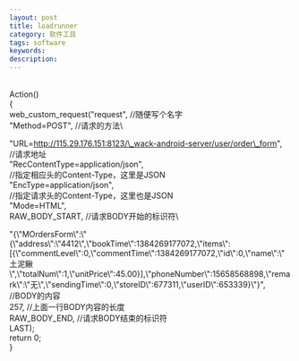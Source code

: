 ```yaml
---
layout: post
title: loadrunner
category: 软件工具
tags: software
keywords: 
description: 
---
```


\
 Action()\
 {\
  web\_custom\_request("request", //随便写个名字\
     "Method=POST",                         //请求的方法\
    
"URL=http://115.29.176.151:8123/\_wack-android-server/user/order\_form",       
//请求地址\
     "RecContentType=application/json",   
//指定相应头的Content-Type，这里是JSON\
     "EncType=application/json",              
//指定请求头的Content-Type，这里也是JSON\
     "Mode=HTML",\
     RAW\_BODY\_START,                      //请求BODY开始的标识符\
    
"{\\"MOrdersForm\\":\\"{\\"address\\":\\"4412\\",\\"bookTime\\":1384269177072,\\"items\\":[{\\"commentLevel\\":0,\\"commentTime\\":1384269177072,\\"id\\":0,\\"name\\":\\"土泥鳅\\",\\"totalNum\\":1,\\"unitPrice\\":45.00}],\\"phoneNumber\\":15658568898,\\"remark\\":\\"无\\",\\"sendingTime\\":0,\\"storeID\\":677311,\\"userID\\":653339}\\"}", 
//BODY的内容\
     257,                                    //上面一行BODY内容的长度\
     RAW\_BODY\_END,                  //请求BODY结束的标识符\
     LAST);\
 return 0;\
 }





